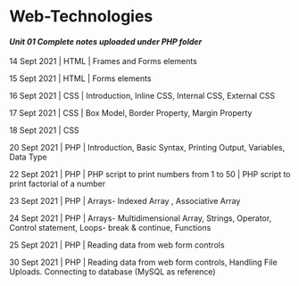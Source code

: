 # Web-Technologies
#### _Unit 01 Complete notes uploaded under PHP folder_

14 Sept 2021 | HTML | Frames and Forms elements

15 Sept 2021 | HTML | Forms elements

16 Sept 2021 | CSS | Introduction, Inline CSS, Internal CSS, External CSS

17 Sept 2021 | CSS | Box Model, Border Property, Margin Property

18 Sept 2021 | CSS

20 Sept 2021 | PHP | Introduction, Basic Syntax, Printing Output, Variables, Data Type

22 Sept 2021 | PHP | PHP script to print numbers from 1 to 50 | PHP script to print factorial of a number

23 Sept 2021 | PHP | Arrays- Indexed Array , Associative Array

24 Sept 2021 | PHP | Arrays- Multidimensional Array, Strings, Operator, Control statement, Loops- break & continue, Functions

25 Sept 2021 | PHP | Reading data from web form controls

30 Sept 2021 | PHP | Reading data from web form controls, Handling File Uploads. Connecting to database (MySQL as reference)
